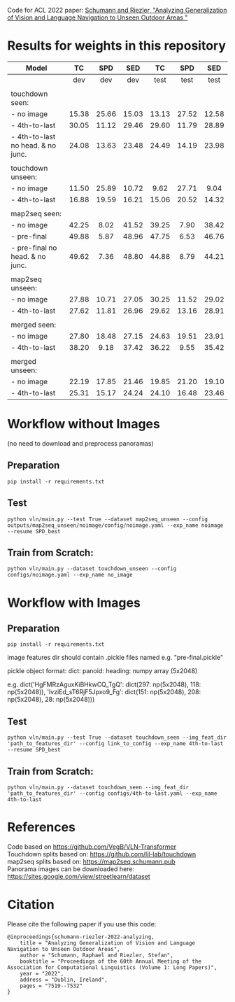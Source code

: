 Code for ACL 2022 paper:  [Schumann and Riezler, "Analyzing Generalization of Vision and Language Navigation to Unseen Outdoor Areas "](https://aclanthology.org/2022.acl-long.518.pdf)

# Results for weights in this repository

| Model                             |  TC   |  SPD  |  SED  |  TC   |  SPD  |  SED  |
|-----------------------------------|:-----:|:-----:|:-----:|:-----:|:-----:|:-----:|
|                                   |  dev  |  dev  |  dev  | test  | test  | test  |
|                                   |       |       |       |       |       |       |
| touchdown seen:                   |       |       |       |       |       |       |
| - no image                        | 15.38 | 25.66 | 15.03 | 13.13 | 27.52 | 12.58 |
| - 4th-to-last                     | 30.05 | 11.12 | 29.46 | 29.60 | 11.79 | 28.89 |
| - 4th-to-last no head. & no junc. | 24.08 | 13.63 | 23.48 | 24.49 | 14.19 | 23.98 |
|                                   |       |       |       |       |       |       |
| touchdown unseen:                 |       |       |       |       |       |       |
| - no image                        | 11.50 | 25.89 | 10.72 | 9.62  | 27.71 | 9.04  |
| - 4th-to-last                     | 16.88 | 19.59 | 16.21 | 15.06 | 20.52 | 14.32 |
|                                   |       |       |       |       |       |       |
| map2seq seen:                     |       |       |       |       |       |       |
| - no image                        | 42.25 | 8.02  | 41.52 | 39.25 | 7.90  | 38.42 |
| - pre-final                       | 49.88 | 5.87  | 48.96 | 47.75 | 6.53  | 46.76 |
| - pre-final no head. & no junc.   | 49.62 | 7.36  | 48.80 | 44.88 | 8.79  | 44.21 |
|                                   |       |       |       |       |       |       |
| map2seq unseen:                   |       |       |       |       |       |       |
| - no image                        | 27.88 | 10.71 | 27.05 | 30.25 | 11.52 | 29.02 |
| - 4th-to-last                     | 27.62 | 11.81 | 26.96 | 29.62 | 13.16 | 28.91 |
|                                   |       |       |       |       |       |       |
| merged seen:                      |       |       |       |       |       |       |
| - no image                        | 27.80 | 18.48 | 27.15 | 24.63 | 19.51 | 23.91 |
| - 4th-to-last                     | 38.20 | 9.18  | 37.42 | 36.22 | 9.55  | 35.42 |
|                                   |       |       |       |       |       |       |
| merged unseen:                    |       |       |       |       |       |       |
| - no image                        | 22.19 | 17.85 | 21.46 | 19.85 | 21.20 | 19.10 |
| - 4th-to-last                     | 25.31 | 15.17 | 24.24 | 24.10 | 16.48 | 23.46 |

# Workflow without Images 
(no need to download and preprocess panoramas)

## Preparation
```
pip install -r requirements.txt
```

## Test
```
python vln/main.py --test True --dataset map2seq_unseen --config outputs/map2seq_unseen/noimage/config/noimage.yaml --exp_name noimage --resume SPD_best
```

## Train from Scratch:
```
python vln/main.py --dataset touchdown_unseen --config configs/noimage.yaml --exp_name no_image
```






#
#
# Workflow with Images

## Preparation
```
pip install -r requirements.txt
```

image features dir should contain .pickle files named e.g. "pre-final.pickle"

pickle object format: dict: panoid: heading: numpy array (5x2048)

e.g. dict('HgFMRzAguxKiBHkwCQ_TgQ': dict(297: np(5x2048), 118: np(5x2048)), 'lvziEd_sT6RjF5Jpxo9_Fg': dict(151: np(5x2048), 208: np(5x2048), 28: np(5x2048)))

## Test
```
python vln/main.py --test True --dataset touchdown_seen --img_feat_dir 'path_to_features_dir' --config link_to_config --exp_name 4th-to-last --resume SPD_best
```


## Train from Scratch:
```
python vln/main.py --dataset touchdown_seen --img_feat_dir 'path_to_features_dir' --config configs/4th-to-last.yaml --exp_name 4th-to-last
```

References
=========

Code based on https://github.com/VegB/VLN-Transformer  
Touchdown splits based on: https://github.com/lil-lab/touchdown  
map2seq splits based on: https://map2seq.schumann.pub  
Panorama images can be downloaded here: https://sites.google.com/view/streetlearn/dataset

Citation
=========
Please cite the following paper if you use this code:

```
@inproceedings{schumann-riezler-2022-analyzing,
    title = "Analyzing Generalization of Vision and Language Navigation to Unseen Outdoor Areas",
    author = "Schumann, Raphael and Riezler, Stefan",
    booktitle = "Proceedings of the 60th Annual Meeting of the Association for Computational Linguistics (Volume 1: Long Papers)",
    year = "2022",
    address = "Dublin, Ireland",
    pages = "7519--7532"
}
```